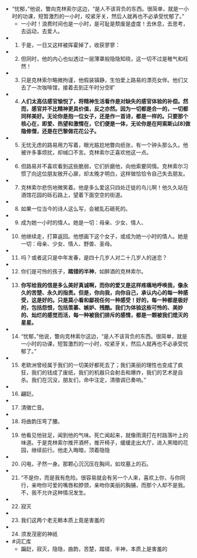 - “忧郁，”他说，瞥向克林索尔这边，“是人不该背负的东西。很简单，就是一小时的功课，短暂激烈的一小时，咬紧牙关，然后人就再也不必承受忧郁了。”
	- 一小时！浪费时间也是一小时，是可耻是颓废是虚度！去休息，去思考，去运动，去爱人。
- 1. 于是，一日又这样被挥霍掉了，收获寥寥：
- 2. 但同时，他的内心也似透过一层薄罩般隐隐知晓，这一切不过是稚气和枉然！
- 3. 只是克林索尔略微拘谨，他假装镇静，生怕爱上路易的漂亮女伴。他们又去了一次咖啡馆，接着去到正午时分空旷
- 4. **人们太高估感官愉悦了，将精神生活看作是对缺失的感官体验的补偿。然而，感官并不比精神更具价值，反之亦然。因为一切都是合一的，一切都同样美好。无论你是抱一位女子，还是作一首诗，都是一样的。只要那个核心在，即爱、热望和激情在，它们便是一体，无论你是在阿索斯山[8]做隐修僧，还是在巴黎做花花公子。**
- 5. 无忧无虑的路易用力写着，眼光尴尬地瞥向纸张，有一个钟头那么久。他被许多事烦扰，却缄口不言。克林索尔正喜欢他这一点。
- 6. 但路易并不喜欢看到这些脆弱，它们折磨他，向他索要同情。克林索尔习惯了向这位朋友敞开心扉，却太晚才明白，这样做恰恰令自己失去朋友。
- 7. 克林索尔悲伤地微笑着。他是多么爱这只四处迁徙的鸟儿啊！他久久站在酒馆花园的砾石路上，望着下面空空的街道。
- 8. 如果一位当今的诗人这么写，会被乱石砸死的。
- 9. 成为她一小时的情人。她是一切：母亲、少女、情人、
- 10. 他继续走，打算返回。他想画下这个女子，或成为她一小时的情人。她是一切：母亲、少女、情人、野兽、圣母。
- 11. 吗？或者这只是中年发春，是四十几岁人对二十几岁人的迷恋？
- 12. 你们是可怜的孩子，**踏错的半神**，如醉酒的克林索尔。
- 13. **你写给我的信是多么美好真诚啊，而你的爱又是这样疼痛地呼唤我，像永久的苦楚、永久的指责。但是，你向我，向你自己，承认内心的每一种感受，这是好的。只是莫小看和鄙视任何一种感受！好的，每一种都是极好的，包括怨恨，包括羡慕、嫉妒、残酷。我们为体验这些可怜的、美妙的、灿烂的感觉而活，每一种被我们排斥的感情，都是一颗被我们熄灭的星星。**
- 14. “忧郁，”他说，瞥向克林索尔这边，“是人不该背负的东西。很简单，就是一小时的功课，短暂激烈的一小时，咬紧牙关，然后人就再也不必承受忧郁了。”
- 15. 老欧洲曾经属于我们的一切美好都死去了；我们美丽的理性也变成了疯狂，我们的钱成了废纸，我们的机器只会射击和爆炸，我们的艺术是自杀。我们在沉没，朋友们，命中注定，清徵调已奏响。”
- 16. 翩跹。
- 17. 清徵亡音。
- 18. 将曲韵压弯了腰。
- 19. 他看见他驻足，闻到他的气味。死亡闻起来，就像雨滴打在村路落叶上的味道。于是克林索尔推开酒杯，推开椅子，缓缓走出大厅，进入黑暗的花园，继续前行。他走入晦暗，顶着隐隐
- 20. 闪电，孑然一身。那颗心沉沉压在胸间，如坟墓上的石。
- 21. “不是你，而是我有危险。很容易就会有另一个人来，喜欢上你，与你同行，亲吻你可爱的嘴唇和脖颈，亲吻你美丽的胸脯，而那个人却不是我。不，我不允许这种情况发生。
- 22. 寂灭
- 23. 我们这两个老无赖本质上竟是害羞的
- 24. 须发茂密的神祇
- #词汇库
	- 蹁跹，寂灭，隐隐，曲韵，苦楚，踏错，半神，本质上是害羞的